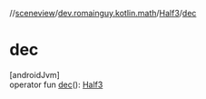 //[sceneview](../../../index.md)/[dev.romainguy.kotlin.math](../index.md)/[Half3](index.md)/[dec](dec.md)

# dec

[androidJvm]\
operator fun [dec](dec.md)(): [Half3](index.md)
